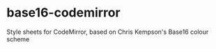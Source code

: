 base16-codemirror
=================

Style sheets for CodeMirror, based on Chris Kempson's Base16 colour scheme 
